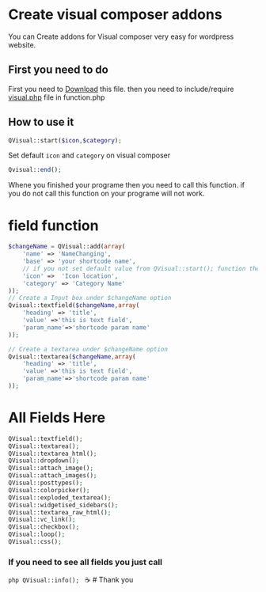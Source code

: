 # Create visual composer addons
You can Create addons for Visual composer very easy for wordpress website.

## First you need to do
First you need to [Download](https://www.github.com/Najrul787/Visual-composer/archive/master.zip) this file.
then you need to include/require [visual.php](https://github.com/Najrul787/Visual-composer/blob/master/visual.php) file in function.php

## How to use it
```php
QVisual::start($icon,$category);
```
Set default ``` icon ``` and ``` category ``` on visual composer

```php 
Qvisual::end();
```
Whene you finished your programe then you need to call this function.
if you do not call this function on your programe will not work.

# field function
```php
$changeName = QVisual::add(array(
    'name' => 'NameChanging',
    'base' => 'your shortcode name',
    // if you not set default value from QVisual::start(); function thene you can set it here
    'icon' =>  'Icon location',
    'category' => 'Category Name'
));
// Create a Input box under $changeName option 
Qvisual::textfield($changeName,array(
    'heading' => 'title',
    'value' =>'this is text field',
    'param_name'=>'shortcode param name'
));

// Create a textarea under $changeName option 
Qvisual::textarea($changeName,array(
    'heading' => 'title',
    'value' =>'this is text field',
    'param_name'=>'shortcode param name'
));

```

# All Fields Here
```php
QVisual::textfield();
QVisual::textarea();
QVisual::textarea_html();
QVisual::dropdown();
QVisual::attach_image();
QVisual::attach_images();
QVisual::posttypes();
QVisual::colorpicker();
QVisual::exploded_textarea();
QVisual::widgetised_sidebars();
QVisual::textarea_raw_html();
QVisual::vc_link();
QVisual::checkbox();
QVisual::loop();
QVisual::css();

```

### If you need to see all fields you just call 
```php QVisual::info(); ```
:coffee: # Thank you






